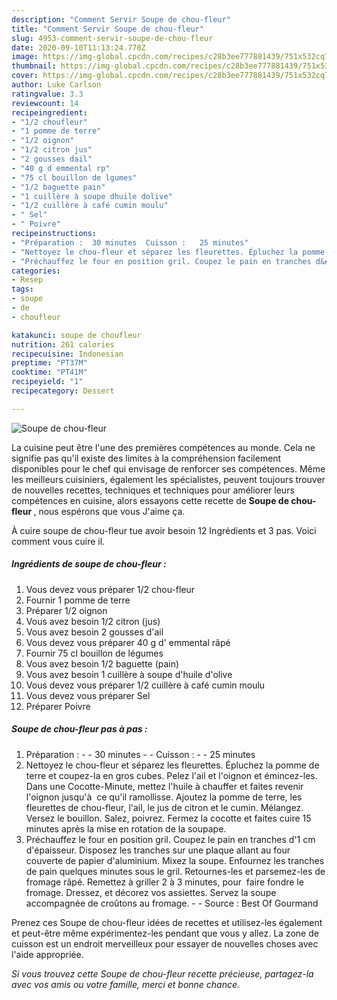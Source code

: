 ```yaml
---
description: "Comment Servir Soupe de chou-fleur"
title: "Comment Servir Soupe de chou-fleur"
slug: 4953-comment-servir-soupe-de-chou-fleur
date: 2020-09-10T11:13:24.770Z
image: https://img-global.cpcdn.com/recipes/c28b3ee777881439/751x532cq70/soupe-de-chou-fleur-photo-principale-de-la-recette.jpg
thumbnail: https://img-global.cpcdn.com/recipes/c28b3ee777881439/751x532cq70/soupe-de-chou-fleur-photo-principale-de-la-recette.jpg
cover: https://img-global.cpcdn.com/recipes/c28b3ee777881439/751x532cq70/soupe-de-chou-fleur-photo-principale-de-la-recette.jpg
author: Luke Carlson
ratingvalue: 3.3
reviewcount: 14
recipeingredient:
- "1/2 choufleur"
- "1 pomme de terre"
- "1/2 oignon"
- "1/2 citron jus"
- "2 gousses dail"
- "40 g d emmental rp"
- "75 cl bouillon de lgumes"
- "1/2 baguette pain"
- "1 cuillère à soupe dhuile dolive"
- "1/2 cuillère à café cumin moulu"
- " Sel"
- " Poivre"
recipeinstructions:
- "Préparation :  30 minutes  Cuisson :   25 minutes"
- "Nettoyez le chou-fleur et séparez les fleurettes. Épluchez la pomme de terre et coupez-la en gros cubes. Pelez l&#39;ail et l&#39;oignon et émincez-les. Dans une Cocotte-Minute, mettez l&#39;huile à chauffer et faites revenir l&#39;oignon jusqu&#39;à  ce qu&#39;il ramollisse. Ajoutez la pomme de terre, les fleurettes de chou-fleur, l&#39;ail, le jus de citron et le cumin. Mélangez. Versez le bouillon. Salez, poivrez. Fermez la cocotte et faites cuire 15 minutes après la mise en rotation de la soupape."
- "Préchauffez le four en position gril. Coupez le pain en tranches d&#39;1 cm d&#39;épaisseur. Disposez les tranches sur une plaque allant au four couverte de papier d&#39;aluminium. Mixez la soupe. Enfournez les tranches de pain quelques minutes sous le gril. Retournes-les et parsemez-les de fromage râpé. Remettez à griller 2 à 3 minutes, pour  faire fondre le fromage. Dressez, et décorez vos assiettes. Servez la soupe accompagnée de croûtons au fromage.  Source : Best Of Gourmand"
categories:
- Resep
tags:
- soupe
- de
- choufleur

katakunci: soupe de choufleur 
nutrition: 261 calories
recipecuisine: Indonesian
preptime: "PT37M"
cooktime: "PT41M"
recipeyield: "1"
recipecategory: Dessert

---
```



![Soupe de chou-fleur](https://img-global.cpcdn.com/recipes/c28b3ee777881439/751x532cq70/soupe-de-chou-fleur-photo-principale-de-la-recette.jpg)

La cuisine peut être l'une des premières compétences au monde. Cela ne signifie pas qu'il existe des limites à la compréhension facilement disponibles pour le chef qui envisage de renforcer ses compétences. Même les meilleurs cuisiniers, également les spécialistes, peuvent toujours trouver de nouvelles recettes, techniques et techniques pour améliorer leurs compétences en cuisine, alors essayons cette recette de <strong> Soupe de chou-fleur </strong>, nous espérons que vous J'aime ça.

<!--inarticleads1-->

À cuire soupe de chou-fleur tue avoir besoin 12 Ingrédients et 3 pas. Voici comment vous cuire il.

##### Ingrédients de soupe de chou-fleur :

1. Vous devez vous préparer 1/2 chou-fleur
1. Fournir 1 pomme de terre
1. Préparer 1/2 oignon
1. Vous avez besoin 1/2 citron (jus)
1. Vous avez besoin 2 gousses d&#39;ail
1. Vous devez vous préparer 40 g d&#39; emmental râpé
1. Fournir 75 cl bouillon de légumes
1. Vous avez besoin 1/2 baguette (pain)
1. Vous avez besoin 1 cuillère à soupe d&#39;huile d&#39;olive
1. Vous devez vous préparer 1/2 cuillère à café cumin moulu
1. Vous devez vous préparer  Sel
1. Préparer  Poivre




<!--inarticleads2-->

##### Soupe de chou-fleur pas à pas :

1. Préparation : -  - 30 minutes -  - Cuisson :  -  - 25 minutes
1. Nettoyez le chou-fleur et séparez les fleurettes. Épluchez la pomme de terre et coupez-la en gros cubes. Pelez l&#39;ail et l&#39;oignon et émincez-les. Dans une Cocotte-Minute, mettez l&#39;huile à chauffer et faites revenir l&#39;oignon jusqu&#39;à  ce qu&#39;il ramollisse. Ajoutez la pomme de terre, les fleurettes de chou-fleur, l&#39;ail, le jus de citron et le cumin. Mélangez. Versez le bouillon. Salez, poivrez. Fermez la cocotte et faites cuire 15 minutes après la mise en rotation de la soupape.
1. Préchauffez le four en position gril. Coupez le pain en tranches d&#39;1 cm d&#39;épaisseur. Disposez les tranches sur une plaque allant au four couverte de papier d&#39;aluminium. Mixez la soupe. Enfournez les tranches de pain quelques minutes sous le gril. Retournes-les et parsemez-les de fromage râpé. Remettez à griller 2 à 3 minutes, pour  faire fondre le fromage. Dressez, et décorez vos assiettes. Servez la soupe accompagnée de croûtons au fromage. -  - Source : Best Of Gourmand




<!--inarticleads1-->

<p>
Prenez ces Soupe de chou-fleur idées de recettes et utilisez-les également et peut-être même expérimentez-les pendant que vous y allez. La zone de cuisson est un endroit merveilleux pour essayer de nouvelles choses avec l'aide appropriée.
</p>

<p>
<i>Si vous trouvez cette Soupe de chou-fleur recette précieuse, partagez-la avec vos amis ou votre famille, merci et bonne chance.</i>
</p>

